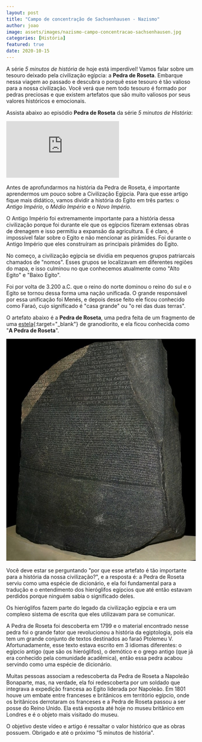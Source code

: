 ```yaml
---
layout: post
title: "Campo de concentração de Sachsenhausen - Nazismo"
author: joao
image: assets/images/nazismo-campo-concentracao-sachsenhausen.jpg
categories: [História]
featured: true
date: 2020-10-15
---
```


A série _5 minutos de história_ de hoje está imperdível! Vamos falar sobre um tesouro deixado pela civilização
egípcia: a <strong>Pedra de Roseta</strong>. Embarque nessa viagem ao passado e descubra o porquê esse tesouro é tão
valioso para a nossa civilização. Você verá que nem todo tesouro é formado por pedras preciosas e que existem artefatos
que são muito valiosos por seus valores históricos e emocionais.

Assista abaixo ao episódio <strong>Pedra de Roseta</strong> da série _5 minutos de História_:

<p class="video-container"><iframe src="https://www.youtube.com/embed/rJ2n4--ivow" frameborder="0" allow="accelerometer; autoplay; clipboard-write; encrypted-media; gyroscope; picture-in-picture" allowfullscreen></iframe></p>

Antes de aprofundarmos na história da Pedra de Roseta, é importante aprendermos um pouco sobre a Civilização Egípcia.
Para que esse artigo fique mais didático, vamos dividir a história do Egito em três partes: o _Antigo Império_, o _Médio
Império_ e o _Novo Império_.

O Antigo Império foi extremamente importante para a história dessa civilização porque foi durante ele que os egípcios
fizeram extensas obras de drenagem e isso permitiu a expansão da agricultura. E é claro, é impossível falar sobre o
Egito e não mencionar as pirâmides. Foi durante o Antigo Império que eles construíram as principais pirâmides do Egito.

No começo, a civilização egípcia se dividia em pequenos grupos patriarcais chamados de "nomos". Esses grupos se
localizavam em diferentes regiões do mapa, e isso culminou no que conhecemos atualmente como "Alto Egito" e "Baixo Egito".

Foi por volta de 3.200 a.C. que o reino do norte dominou o reino do sul e o Egito se tornou dessa forma uma nação
unificada. O grande responsável por essa unificação foi Menés, e depois desse feito ele ficou conhecido como Faraó,
cujo significado é "casa grande" ou "o rei das duas terras".

O artefato abaixo é a <strong>Pedra de Roseta</strong>, uma pedra feita de um fragmento de uma
[estela](https://pt.wikipedia.org/wiki/Estela){:target="_blank"} de granodiorito, e ela ficou conhecida como
"<b>A Pedra de Roseta</b>".

<p class="text-center">
    <img src="/assets/images/pedra-de-roseta.jpg" title="Pedra de Roseta" alt="Pedra de Roseta"/>
</p>

Você deve estar se perguntando "por que esse artefato é tão importante para a história da nossa civilização?", e a
resposta é: a Pedra de Roseta serviu como uma espécie de dicionário, e ela foi fundamental para a tradução e o
entendimento dos hieróglifos egípcios que até então estavam perdidos porque ninguém sabia o significado deles.

Os hieróglifos fazem parte do legado da civilização egípcia e era um complexo sistema de escrita que eles utilizavam
para se comunicar.

A Pedra de Roseta foi descoberta em 1799 e o material encontrado nesse pedra foi o grande fator que revolucionou a
história da egiptologia, pois ela tem um grande conjunto de textos destinados ao faraó Ptolemeu V. Afortunadamente,
esse texto estava escrito em 3 idiomas diferentes: o egípcio antigo (que são os hieróglifos), o demótico e o grego
antigo (que já era conhecido pela comunidade acadêmica), então essa pedra acabou servindo como uma espécie de dicionário.

Muitas pessoas associam a redescoberta da Pedra de Roseta a Napoleão Bonaparte, mas, na verdade, ela foi redescoberta
por um soldado que integrava a expedição francesa ao Egito liderada por Napoleão. Em 1801 houve um embate entre franceses
e britânicos em território egípcio, onde os britânicos derrotaram os franceses e a Pedra de Roseta passou a ser posse do
Reino Unido. Ela está exposta até hoje no museu britânico em Londres e é o objeto mais visitado do museu.

O objetivo deste vídeo e artigo é ressaltar o valor histórico que as obras possuem.
Obrigado e até o próximo "5 minutos de história".
